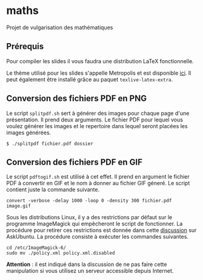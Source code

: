 # maths
Projet de vulgarisation des mathématiques

## Prérequis
Pour compiler les slides il vous faudra une distribution LaTeX fonctionnelle.

Le thème utilisé pour les slides s'appelle Metropolis et est disponible
[ici](https://github.com/matze/mtheme). Il peut également être installé grâce
au paquet `texlive-latex-extra`.

## Conversion des fichiers PDF en PNG
Le script `splitpdf.sh` sert à générer des images pour chaque page
d'une présentation. Il prend deux arguments. Le fichier PDF pour lequel
vous voulez générer les images et le repertoire dans lequel seront placées
les images générées.

```
$ ./splitpdf fichier.pdf dossier
```

## Conversion des fichiers PDF en GIF
Le script `pdftogif.sh` est utilisé à cet effet. Il prend en argument le
fichier PDF à convertir en GIF et le nom à donner au fichier GIF géneré.
Le script contient juste la commande suivante.

```
convert -verbose -delay 1000 -loop 0 -density 300 fichier.pdf image.gif
```

Sous les distributions Linux, il y a des restrictions par défaut sur le programme
ImageMagick qui empêcheront le script de fonctionner. La procédure pour retirer
ces restrictions est donnée dans cette [discussion](https://askubuntu.com/questions/1081895)
sur AskUbuntu. La procédure consiste à exécuter les commandes suivantes.

```
cd /etc/ImageMagick-6/
sudo mv ./policy.xml policy.xml.disabled
```

**Attention** : il est indiqué dans la discussion de ne pas faire cette
manipulation si vous utilisez un serveur accessible depuis Internet.
